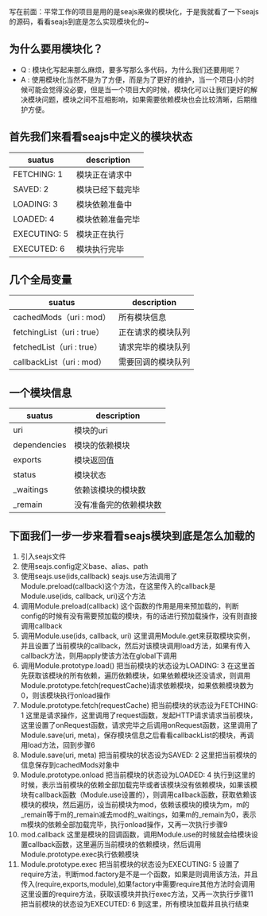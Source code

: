写在前面：平常工作的项目是用的是seajs来做的模块化，于是我就看了一下seajs的源码，看看seajs到底是怎么实现模块化的~

## 为什么要用模块化？
* Q : 模块化写起来那么麻烦，要多写那么多代码，为什么我们还要用呢？
* A : 使用模块化当然不是为了方便，而是为了更好的维护，当一个项目小的时候可能会觉得没必要，但是当一个项目大的时候，模块化可以让我们更好的解决模块问题，模块之间不互相影响，如果需要依赖模块也会比较清晰，后期维护方便。

## 首先我们来看看seajs中定义的模块状态
suatus      | description
------------|------------
FETCHING: 1 | 模块正在请求中
SAVED: 2    | 模块已经下载完毕
LOADING: 3  | 模块依赖准备中
LOADED: 4   | 模块依赖准备完毕
EXECUTING: 5| 模块正在执行
EXECUTED: 6 | 模块执行完毕

## 几个全局变量
suatus      | description
------------|------------
cachedMods（uri : mod）| 所有模块信息
fetchingList（uri : true）|正在请求的模块队列
fetchedList（uri : true）|请求完毕的模块队列
callbackList（uri : mod）|需要回调的模块队列

## 一个模块信息
suatus      | description
------------|------------
uri           |    模块的uri
dependencies   |   模块的依赖模块
exports      |     模块返回值
status      |      模块状态
_waitings     |    依赖该模块的模块数
_remain       |    没有准备完的依赖模块数

## 下面我们一步一步来看看seajs模块到底是怎么加载的
1. 引入seajs文件
2. 使用seajs.config定义base、alias、path
3. 使用seajs.use(ids,callback)
seajs.use方法调用了Module.preload(callback)这个方法，在这里传入的callback是Module.use(ids, callback, uri)这个方法
4. 调用Module.preload(callback)
这个函数的作用是用来预加载的，判断config的时候有没有需要预加载的模块，有的话进行预加载操作，没有则直接调用callback
5. 调用Module.use(ids, callback, uri)
这里调用Module.get来获取模块实例，并且设置了当前模块的callback，然后对该模块调用load方法，如果有传入callback方法，则用apply使该方法在global下调用
6. 调用Module.prototype.load()
把当前模块的状态设为LOADING: 3
在这里首先获取该模块的所有依赖，遍历依赖模块，如果依赖模块还没请求，则调用Module.prototype.fetch(requestCache)请求依赖模块，如果依赖模块数为0，则该模块执行onload操作
7. Module.prototype.fetch(requestCache)
把当前模块的状态设为FETCHING: 1
这里是请求操作，这里调用了request函数，发起HTTP请求请求当前模块，这里设置了onRequest函数，请求完毕之后调用onRequest函数，这里调用了Module.save(uri, meta)，保存模块信息之后看看callbackList的模块，再调用load方法，回到步骤6
8. Module.save(uri, meta)
把当前模块的状态设为SAVED: 2
这里把当前模块的信息保存到cachedMods对象中
9. Module.prototype.onload
把当前模块的状态设为LOADED: 4
执行到这里的时候，表示当前模块的依赖全部加载完毕或者该模块没有依赖模块，如果该模块有callback函数（Module.use设置的），则调用callback函数，获取依赖该模块的模块，然后遍历，设当前模块为mod，依赖该模块的模块为m，m的_remain等于m的_remain减去mod的_waitings，如果m的_remain为0，表示m模块的依赖全部加载完毕，执行onload操作，又再一次执行步骤9
10. mod.callback
这里是模块的回调函数，调用Module.use的时候就会给模块设置callback函数，这里遍历当前模块的依赖模块，然后调用Module.prototype.exec执行依赖模块
11. Module.prototype.exec
把当前模块的状态设为EXECUTING: 5
设置了require方法，判断mod.factory是不是一个函数，如果是则调用该方法，并且传入(require,exports,module),如果factory中需要require其他方法时会调用这里设置的require方法，获取该模块并执行exec方法，又再一次执行步骤11
把当前模块的状态设为EXECUTED: 6
到这里，所有模块加载并且执行结束
